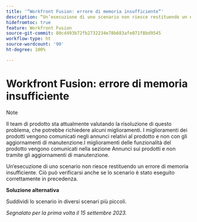 ```yaml
---
title: '“Workfront Fusion: errore di memoria insufficiente”'
description: “Un’esecuzione di uno scenario non riesce restituendo un errore di memoria insufficiente. Ciò può verificarsi anche se lo scenario è stato eseguito correttamente in precedenza.”
hidefromtoc: true
feature: Workfront Fusion
source-git-commit: 80cd493b72fb2732234e78b683afe071f8bd9545
workflow-type: ht
source-wordcount: '90'
ht-degree: 100%

---
```



# Workfront Fusion: errore di memoria insufficiente

>[!NOTE]
>
>Il team di prodotto sta attualmente valutando la risoluzione di questo problema, che potrebbe richiedere alcuni miglioramenti. I miglioramenti dei prodotti vengono comunicati negli annunci relativi al prodotto e non con gli aggiornamenti di manutenzione.I miglioramenti delle funzionalità del prodotto vengono comunicati nella sezione Annunci sui prodotti e non tramite gli aggiornamenti di manutenzione.

Un’esecuzione di uno scenario non riesce restituendo un errore di memoria insufficiente. Ciò può verificarsi anche se lo scenario è stato eseguito correttamente in precedenza.

**Soluzione alternativa**

Suddividi lo scenario in diversi scenari più piccoli.

_Segnalato per la prima volta il 15 settembre 2023._
